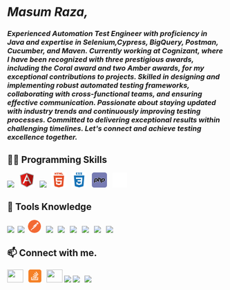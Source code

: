
# <i>Masum  Raza,</i>

### <i>Experienced Automation Test Engineer with proficiency in Java and expertise in Selenium,Cypress, BigQuery, Postman, Cucumber, and Maven. Currently working at Cognizant, where I have been recognized with three prestigious awards, including the Coral award and two Amber awards, for my exceptional contributions to projects. Skilled in designing and implementing robust automated testing frameworks, collaborating with cross-functional teams, and ensuring effective communication. Passionate about staying updated with industry trends and continuously improving testing processes. Committed to delivering exceptional results within challenging timelines. Let's connect and achieve testing excellence together.</i>

## 👩‍💻 Programming Skills 
[<img height="35" src="https://upload.wikimedia.org/wikipedia/en/3/30/Java_programming_language_logo.svg" />](https://www.oracle.com/in/java/) &nbsp;
[<img height="35" src="https://raw.githubusercontent.com/masumrazait/AT_Project_MyStd/main/src/test/java/com/myStudent/testData/angularjs.svg" />](https://www.w3schools.com/angular/angular_intro.asp) &nbsp;
[<img height="35" src="https://upload.wikimedia.org/wikipedia/commons/c/c3/Python-logo-notext.svg"/>](https://docs.python.org/3/tutorial/) &nbsp;
[<img height="35" src="https://raw.githubusercontent.com/masumrazait/AT_Project_MyStd/main/src/test/java/com/myStudent/testData/html5.svg" />](https://www.w3schools.com/html/default.asp/) &nbsp;
[<img height="35" src="https://raw.githubusercontent.com/masumrazait/AT_Project_MyStd/main/src/test/java/com/myStudent/testData/css3.svg" />](https://www.w3schools.com/css/default.asp) &nbsp;
[<img height="35" src="https://raw.githubusercontent.com/masumrazait/AT_Project_MyStd/main/src/test/java/com/myStudent/testData/php.svg" />](https://www.w3schools.com/php/default.asp) &nbsp;
[<img height="35" src="https://raw.githubusercontent.com/masumrazait/AT_Project_MyStd/main/src/test/java/com/myStudent/testData/Animation.gif" />](https://www.w3schools.com/bootstrap5/index.php) &nbsp;

## 🧰 Tools Knowledge 
[<img height="30" src="https://upload.wikimedia.org/wikipedia/commons/thumb/9/9f/Selenium_logo.svg/1920px-Selenium_logo.svg.png" />](https://www.selenium.dev/documentation/webdriver/getting_started/)&nbsp;
[<img height="30" src="https://codecept.io/img/testcafe.png" />](https://testcafe.io/documentation/402634/guides)&nbsp;
[<img height="30" src="https://raw.githubusercontent.com/masumrazait/AT_Project_MyStd/main/src/test/java/com/myStudent/testData/postman.svg" />](https://learning.postman.com/docs/publishing-your-api/documenting-your-api/)&nbsp;&nbsp;
[<img height="30" src="https://upload.wikimedia.org/wikipedia/commons/thumb/5/52/Apache_Maven_logo.svg/1920px-Apache_Maven_logo.svg.png" />](https://maven.apache.org/guides/)&nbsp;&nbsp;
[<img height="30" src="https://upload.wikimedia.org/wikipedia/commons/thumb/e/e3/Jenkins_logo_with_title.svg/1920px-Jenkins_logo_with_title.svg.png" />](https://www.jenkins.io/doc/)&nbsp;&nbsp;
[<img height="30" src="https://upload.wikimedia.org/wikipedia/commons/thumb/e/e0/Git-logo.svg/1280px-Git-logo.svg.png" />](https://github.com)&nbsp;&nbsp;
[<img height="30" src="https://upload.wikimedia.org/wikipedia/en/thumb/d/dd/MySQL_logo.svg/800px-MySQL_logo.svg.png" />](https://www.w3schools.com/sql/default.asp)&nbsp;&nbsp;
[<img height="30" src="https://upload.wikimedia.org/wikipedia/commons/thumb/d/d2/Microsoft_365.svg/1920px-Microsoft_365.svg.png" />](https://www.makeuseof.com/tag/microsoft-office-tutorials-courses/)&nbsp;&nbsp;
[<img height="30" src="https://upload.wikimedia.org/wikipedia/commons/thumb/3/35/Tux.svg/1200px-Tux.svg.png" />](https://www.linux.org/)

## 📫 Connect with me.
[<img height="30" width="37" src = "https://cdn.worldvectorlogo.com/logos/gmail-icon-2.svg">](mailto:masumrazait@gmail.com) &nbsp;
[<img height="30" src="https://raw.githubusercontent.com/masumrazait/AT_Project_MyStd/main/src/test/java/com/myStudent/testData/stackoverflow.svg" />](https://stackoverflow.com/users/12569370/masum-raza) &nbsp;
[<img height="30" width="37" src = "https://cdn.worldvectorlogo.com/logos/youtube-icon.svg">](https://www.youtube.com/) 
[<img height="30" src="https://cdn.worldvectorlogo.com/logos/twitter-6.svg" />](https://mobile.twitter.com/masum_raza_)
[<img height="30" src="https://cdn.worldvectorlogo.com/logos/linkedin-icon-2.svg" />](https://www.linkedin.com/in/masum-raza-32545269/) &nbsp;
[<img height="30" src="https://cdn.worldvectorlogo.com/logos/telegram.svg" />](https://t.me/CEMKIT1526)



<!--
**masumrazait/masumrazait** is a ✨ _special_ ✨ repository because its `README.md` (this file) appears on your GitHub profile.

Here are some ideas to get you started:

- 🔭 I’m currently working on ...
- 🌱 I’m currently learning ...
- 👯 I’m looking to collaborate on ...
- 🤔 I’m looking for help with ...
- 💬 Ask me about ...
- 📫 How to reach me: ...
- 😄 Pronouns: ...
- ⚡ Fun fact: ...
-->
